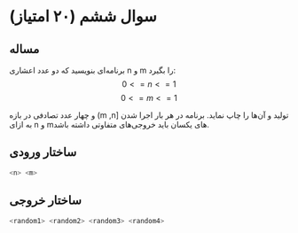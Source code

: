 # سوال ششم (۲۰ امتیاز)

## مساله

برنامه‌ای بنويسيد كه دو عدد اعشاری n و m را بگیرد:$$ 0 <= n <= 1 $$
$$ 0 <= m <= 1 $$

و چهار عدد تصادفی در بازه (m ,n] تولید و آن‌ها را چاپ نماید. برنامه در هر بار اجرا شدن به ازای n و mهای یکسان باید خروجی‌های متفاوتی داشته باشد.

## ساختار ورودی

```sh
<n> <m>
```

## ساختار خروجی

```sh
<random1> <random2> <random3> <random4>
```